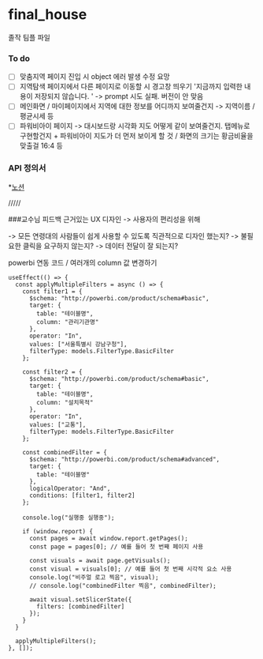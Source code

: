 # final_house
졸작 팀플 파일

### To do
- [ ] 맞춤지역 페이지 진입 시 object 에러 발생 수정 요망
- [ ] 지역탐색 페이지에서 다른 페이지로 이동할 시 경고창 띄우기 '지금까지 입력한 내용이 저장되지 않습니다. ' -> prompt 시도 실패. 버전이 안 맞음
- [ ] 메인화면 / 마이페이지에서 지역에 대한 정보를 어디까지 보여줄건지 -> 지역이름 / 평균시세 등
- [ ] 파워비아이 페이지 -> 대시보드랑 시각화 지도 어떻게 같이 보여줄건지. 탭메뉴로 구현할건지 + 파워비아이 지도가 더 먼저 보이게 할 것 / 화면의 크기는 황금비율을 맞출걸 16:4 등

### API 정의서
*[노션](https://www.notion.so/2-29540c534eb54de2808f282591fea938)

/////

###교수님 피드백
근거있는 UX 디자인 -> 사용자의 편리성을 위해



-> 모든 연령대의 사람들이 쉽게 사용할 수 있도록 직관적으로 디자인 했는지?
-> 불필요한 클릭을 요구하지 않는지?
-> 데이터 전달이 잘 되는지?


powerbi 연동 코드 / 여러개의 column 값 변경하기
```
useEffect(() => {
  const applyMultipleFilters = async () => {
    const filter1 = {
      $schema: "http://powerbi.com/product/schema#basic",
      target: {
        table: "테이블명",
        column: "관리기관명"
      },
      operator: "In",
      values: ["서울특별시 강남구청"],
      filterType: models.FilterType.BasicFilter
    };

    const filter2 = {
      $schema: "http://powerbi.com/product/schema#basic",
      target: {
        table: "테이블명",
        column: "설치목적"
      },
      operator: "In",
      values: ["교통"],
      filterType: models.FilterType.BasicFilter
    };

    const combinedFilter = {
      $schema: "http://powerbi.com/product/schema#advanced",
      target: {
        table: "테이블명"
      },
      logicalOperator: "And",
      conditions: [filter1, filter2]
    };

    console.log("실행중 실행중");

    if (window.report) {
      const pages = await window.report.getPages();
      const page = pages[0]; // 예를 들어 첫 번째 페이지 사용

      const visuals = await page.getVisuals();
      const visual = visuals[0]; // 예를 들어 첫 번째 시각적 요소 사용
      console.log("비주얼 로고 찍음", visual);
      // console.log("combinedFilter 찍음", combinedFilter);

      await visual.setSlicerState({
        filters: [combinedFilter]
      });
    }
  }

  applyMultipleFilters();
}, []);

```
